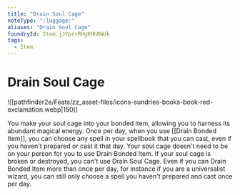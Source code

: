 ```yaml
---
title: "Drain Soul Cage"
noteType: ":luggage:"
aliases: "Drain Soul Cage"
foundryId: Item.jJYprrRHgKHhRWdk
tags:
  - Item
---
```


# Drain Soul Cage
![[pathfinder2e/Feats/zz_asset-files/icons-sundries-books-book-red-exclamation.webp|150]]

You make your soul cage into your bonded item, allowing you to harness its abundant magical energy. Once per day, when you use [[Drain Bonded Item]], you can choose any spell in your spellbook that you can cast, even if you haven't prepared or cast it that day. Your soul cage doesn't need to be on your person for you to use Drain Bonded Item. If your soul cage is broken or destroyed, you can't use Drain Soul Cage. Even if you can Drain Bonded Item more than once per day, for instance if you are a universalist wizard, you can still only choose a spell you haven't prepared and cast once per day.
